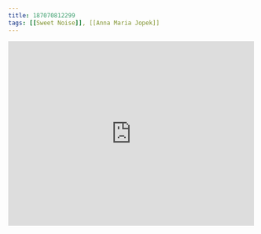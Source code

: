 ```yaml
---
title: 187070812299
tags: [[Sweet Noise]], [[Anna Maria Jopek]]
---
```

<iframe allow="accelerometer; autoplay; clipboard-write; encrypted-media; gyroscope; picture-in-picture" allowfullscreen="" frameborder="0" height="375" id="youtube_iframe" src="https://www.youtube.com/embed/2qiKrYiJdgw?feature=oembed&amp;enablejsapi=1&amp;origin=https://safe.txmblr.com&amp;wmode=opaque" width="500"></iframe>